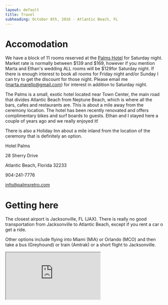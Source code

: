 ```yaml
---
layout: default
title: Travel
subheading: October 8th, 2016 - Atlantic Beach, FL
---
```



# Accomodation

We have a block of 11 rooms reserved at the [Palms Hotel](http://www.palmsretro.com/) for Saturday night. Market rate is normally between $139 and $169, however if you mention Marta and Ethan's wedding ALL rooms will be $129for Saturday night. If there is enough interest to book all rooms for Friday night and/or Sunday I can try to get the discount for those night. Please email me (marta.marello@gmail.com) for interest in addition to Saturday night.

The Palms is a small, exotic hotel located near Town Center, the main road that divides Atlantic Beach from Neptune Beach, which is where all the bars, cafes and restaurants are. This is about a mile away from the ceremony location. The hotel has been recently renovated and offers complimentary bikes and surf boards to guests. Ethan and I stayed here a couple of years ago and we really enjoyed it!

There is also a Holiday Inn about a mile inland from the location of the ceremony that is definitely an option.

Hotel Palms

28 Sherry Drive

Atlantic Beach, Florida 32233

904-241-7776

info@palmsretro.com 



# Getting here

The closest airport is Jacksonville, FL (JAX). There is really no good transportation from Jacksonville to Atlantic Beach, except if you rent a car o get a ride. 

Other options include flying into Miami (MIA) or Orlando (MCO) and then take a bus (Greyhound) or train (Amtrak) or a short flight to Jacksonville. 

<iframe src="https://docs.google.com/spreadsheets/d/1LP7XYf56kV703ZLHnGwH4H7QZds6baYzsP4VDncw0Ns/pubhtml?gid=0&amp;single=true&amp;widget=true&amp;headers=false"></iframe>
